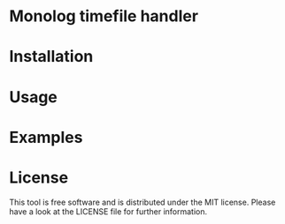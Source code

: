 # Monolog timefile handler

# Installation

# Usage

# Examples

# License

This tool is free software and is distributed under the MIT license. Please have a look at the LICENSE file for further information.
